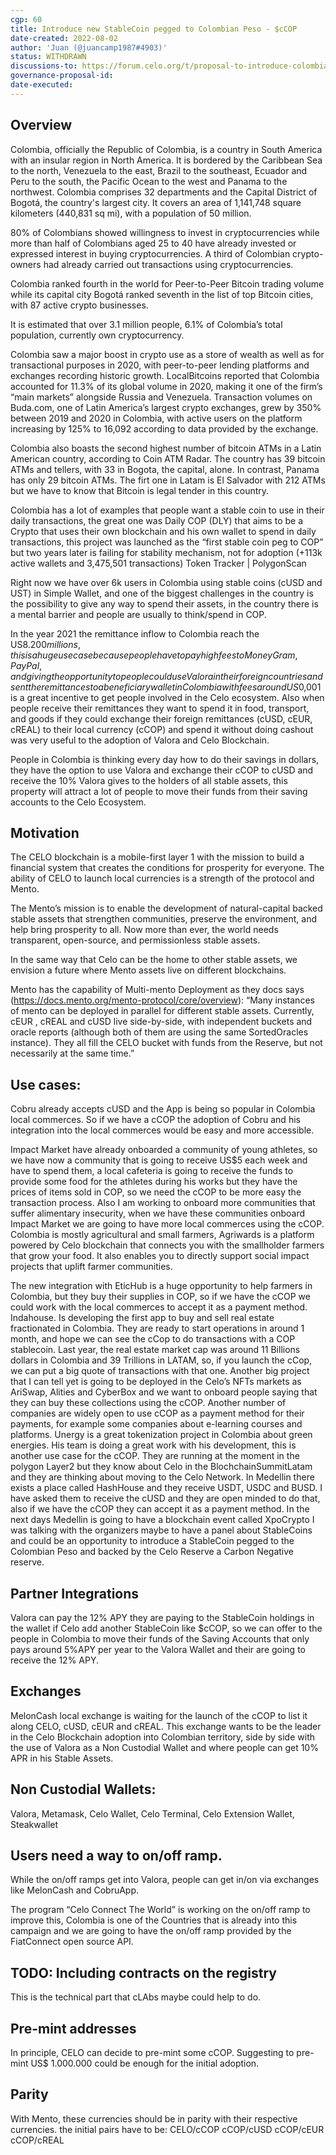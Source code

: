 ```yaml
---
cgp: 60
title: Introduce new StableCoin pegged to Colombian Peso - $cCOP
date-created: 2022-08-02
author: 'Juan (@juancamp1987#4903)'
status: WITHDRAWN 
discussions-to: https://forum.celo.org/t/proposal-to-introduce-colombian-peso-ccop-stable-coin/3200/15
governance-proposal-id:
date-executed:
---
```


## Overview
 
Colombia, officially the Republic of Colombia, is a country in South America with an insular region in North America. It is bordered by the Caribbean Sea to the north, Venezuela to the east, Brazil to the southeast, Ecuador and Peru to the south, the Pacific Ocean to the west and Panama to the northwest. Colombia comprises 32 departments and the Capital District of Bogotá, the country's largest city. It covers an area of 1,141,748 square kilometers (440,831 sq mi), with a population of 50 million.
 
80% of Colombians showed willingness to invest in cryptocurrencies while more than half of Colombians aged 25 to 40 have already invested or expressed interest in buying cryptocurrencies. A third of Colombian crypto-owners had already carried out transactions using cryptocurrencies.
 
Colombia ranked fourth in the world for Peer-to-Peer Bitcoin trading volume while its capital city Bogotá ranked seventh in the list of top Bitcoin cities, with 87 active crypto businesses.
 
It is estimated that over 3.1 million people, 6.1% of Colombia’s total population, currently own cryptocurrency.
 
Colombia saw a major boost in crypto use as a store of wealth as well as for transactional purposes in 2020, with peer-to-peer lending platforms and exchanges recording historic growth. LocalBitcoins reported that Colombia accounted for 11.3% of its global volume in 2020, making it one of the firm’s “main markets” alongside Russia and Venezuela. Transaction volumes on Buda.com, one of Latin America’s largest crypto exchanges, grew by 350% between 2019 and 2020 in Colombia, with active users on the platform increasing by 125% to 16,092 according to data provided by the exchange.
 
Colombia also boasts the second highest number of bitcoin ATMs in a Latin American country, according to Coin ATM Radar. The country has 39 bitcoin ATMs and tellers, with 33 in Bogota, the capital, alone. In contrast, Panama has only 29 bitcoin ATMs. The firt one in Latam is El Salvador with 212 ATMs but we have to know that Bitcoin is legal tender in this country.
 
Colombia has a lot of examples that people want a stable coin to use in their daily transactions, the great one was Daily COP (DLY) that aims to be a Crypto that uses their own blockchain and his own wallet to spend in daily transactions, this project was launched as the “first stable coin peg to COP” but two years later is failing for stability mechanism, not for adoption (+113k active wallets and 3,475,501 transactions) Token Tracker | PolygonScan
 
Right now we have over 6k users in Colombia using stable coins (cUSD and UST) in Simple Wallet, and one of the biggest challenges in the country is the possibility to give any way to spend their assets, in the country there is a mental barrier and people are usually to think/spend in COP.
 
In the year 2021 the remittance inflow to Colombia reach the US$8.200 millions, this is a huge use case because people have to pay high fees to MoneyGram, PayPal, and giving the opportunity to people could use Valora in their foreign countries and sent the remittances to a beneficiary wallet in Colombia with fees around US$0,001 is a great incentive to get people involved in the Celo ecosystem. Also when people receive their remittances they want to spend it in food, transport, and goods if they could exchange their foreign remittances (cUSD, cEUR, cREAL) to their local currency (cCOP) and spend it without doing cashout was very useful to the adoption of Valora and Celo Blockchain.

People in Colombia is thinking every day how to do their savings in dollars, they have the option to use Valora and exchange their cCOP to cUSD and receive the 10% Valora gives to the holders of all stable assets, this property will attract a lot of people to move their funds from their saving accounts to the Celo Ecosystem.
 
 
## Motivation
The CELO blockchain is a mobile-first layer 1 with the mission to build a financial system that creates the conditions for prosperity for everyone.
The ability of CELO to launch local currencies is a strength of the protocol and Mento.
 
The Mento’s mission is to enable the development of natural-capital backed stable assets that strengthen communities, preserve the environment, and help bring prosperity to all. Now more than ever, the world needs transparent, open-source, and permissionless stable assets.
 
In the same way that Celo can be the home to other stable assets, we envision a future where Mento assets live on different blockchains.
 
Mento has the capability of Multi-mento Deployment​ as they docs says (https://docs.mento.org/mento-protocol/core/overview):
“Many instances of mento can be deployed in parallel for different stable assets. Currently, cEUR , cREAL and cUSD live side-by-side, with independent buckets and oracle reports (although both of them are using the same SortedOracles instance). They all fill the CELO bucket with funds from the Reserve, but not necessarily at the same time.”
 

 
 
 

## Use cases:
Cobru already accepts cUSD and the App is being so popular in Colombia local commerces. So if we have a cCOP the adoption of Cobru and his integration into the local commerces would be easy and more accessible.

Impact Market have already onboarded a community of young athletes, so we have now a community that is going to receive US$5 each week and have to spend them, a local cafeteria is going to receive the funds to provide some food for the athletes during his works but they have the prices of items sold in COP, so we need the cCOP to be more easy the transaction process. Also I am working to onboard more communities that suffer alimentary insecurity, when we have these communities onboard Impact Market we are going to have more local commerces using the cCOP.
Colombia is mostly agricultural and small farmers, Agriwards is a platform powered by Celo blockchain that connects you with the smallholder farmers that grow your food. It also enables you to directly support social impact projects that uplift farmer communities.

The new integration with EticHub is a huge opportunity to help farmers in Colombia, but they buy their supplies in COP, so if we have the cCOP we could work with the local commerces to accept it as a payment method.
Indahouse. Is developing the first app to buy and sell real estate fractionated in Colombia. They are ready to start operations in around 1 month, and hope we can see the cCop to do transactions with a COP stablecoin. Last year, the real estate market cap was around 11 Billions dollars in Colombia and 39 Trillions in LATAM, so, if you launch the cCop, we can put a big quote of transactions with that one.
Another big project that I can tell yet is going to be deployed in the Celo’s NFTs markets as AriSwap, Alities and CyberBox and we want to onboard people saying that they can buy these collections using the cCOP.
Another number of companies are widely open to use cCOP as a payment method for their payments, for example some companies about e-learning courses and platforms.
Unergy is a great tokenization project in Colombia about green energies. His team is doing a great work with his development, this is another use case for the cCOP. They are running at the moment in the polygon Layer2 but they know about Celo in the BlochchainSummitLatam and they are thinking about moving to the Celo Network.
In Medellin there exists a place called HashHouse and they receive USDT, USDC and BUSD. I have asked them to receive the cUSD and they are open minded to do that, also if we have the cCOP they can accept it as a payment method.
In the next days Medellin is going to have a blockchain event called XpoCrypto I was talking with the organizers maybe to have a panel about StableCoins and could be an opportunity to introduce a StableCoin pegged to the Colombian Peso and backed by the Celo Reserve a Carbon Negative reserve. 
 
 
## Partner Integrations
Valora can pay the 12% APY they are paying to the StableCoin holdings in the wallet if Celo add another StableCoin like $cCOP, so we can offer to the people in Colombia to move their funds of the Saving Accounts that only pays around 5%APY per year to the Valora Wallet and their are going to receive the 12% APY.
 
## Exchanges
MelonCash local exchange is waiting for the launch of the cCOP to list it along CELO, cUSD, cEUR and cREAL. This exchange wants to be the leader in the Celo Blockchain adoption into Colombian territory, side by side with the use of Valora as a Non Custodial Wallet and where people can get 10% APR in his Stable Assets.
 
## Non Custodial Wallets:
Valora, Metamask, Celo Wallet, Celo Terminal, Celo Extension Wallet, Steakwallet
 
## Users need a way to on/off ramp.
While the on/off ramps get into Valora, people can get in/on via exchanges like MelonCash and CobruApp.
 
The program “Celo Connect The World” is working on the on/off ramp to improve this, Colombia is one of the Countries that is already into this campaign and we are going to have the on/off ramp provided by the FiatConnect open source API.
 
## TODO: Including contracts on the registry
This is the technical part that cLAbs maybe could help to do.
 
## Pre-mint addresses
In principle, CELO can decide to pre-mint some cCOP. 
Suggesting to pre-mint US$ 1.000.000 could be enough for the initial adoption.
 
 
## Parity
With Mento, these currencies should be in parity with their respective currencies. the initial pairs have to be:
CELO/cCOP
cCOP/cUSD
cCOP/cEUR
cCOP/cREAL
 

